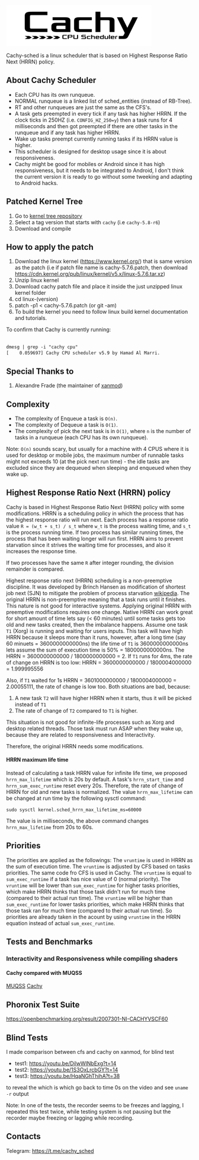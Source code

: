 ![cachy-logo](./cachy-logo.png)

Cachy-sched is a linux scheduler that is based on Highest Response Ratio Next (HRRN) policy.

## About Cachy Scheduler
* Each CPU has its own runqueue.
* NORMAL runqueue is a linked list of sched_entities (instead of RB-Tree).
* RT and other runqueues are just the same as the CFS's.
* A task gets preempted in every tick if any task has higher HRRN. If the clock ticks in 250HZ (i.e. `CONFIG_HZ_250=y`) then a task
runs for 4 milliseconds and then got preempted if there are other tasks in the runqueue and if any task has higher HRRN.
* Wake up tasks preempt currently running tasks if its HRRN value is higher.
* This scheduler is designed for desktop usage since it is about responsiveness.
* Cachy might be good for mobiles or Android since it has high responsiveness, but it needs to be integrated to
Android, I don't think the current version it is ready to go without some tweeking and adapting to Android hacks.


## Patched Kernel Tree
1. Go to [kernel tree repository](https://github.com/hamadmarri/linux) 
2. Select a tag version that starts with `cachy` (i.e `cachy-5.8-r6`)
3. Download and compile


## How to apply the patch
1. Download the linux kernel (https://www.kernel.org/) that is same version as the patch (i.e if patch file name is cachy-5.7.6.patch, then download https://cdn.kernel.org/pub/linux/kernel/v5.x/linux-5.7.6.tar.xz)
2. Unzip linux kernel
3. Download cachy patch file and place it inside the just unzipped linux kernel folder
4. cd linux-(version)
5. patch -p1 < cachy-5.7.6.patch (or git -am)
6. To build the kernel you need to follow linux build kernel documentation and tutorials.


To confirm that Cachy is currently running:
```

dmesg | grep -i "cachy cpu"
[    0.059697] Cachy CPU scheduler v5.9 by Hamad Al Marri.

```

## Special Thanks to
1. Alexandre Frade (the maintainer of [xanmod](https://github.com/xanmod))


## Complexity
* The complexity of Enqueue a task is `O(n)`.
* The complexity of Dequeue a task is `O(1)`.
* The complexity of pick the next task is in `O(1)`, where 
`n` is the number of tasks in a runqueue (each CPU has its own runqueue).

Note: `O(n)` sounds scary, but usually for a machine with 4 CPUS where it is used for
desktop or mobile jobs, the maximum number of runnable tasks might
not exceeds 10 (at the pick next run time) - the idle tasks are excluded since they are dequeued when sleeping 
and enqueued when they wake up.

## Highest Response Ratio Next (HRRN) policy
Cachy is based in Highest Response Ratio Next (HRRN) policy with some modifications.
HRRN is a scheduling policy in which the process
that has the highest response ratio will run next. Each process
has a response ratio value `R = (w_t + s_t) / s_t` where `w_t` is
the process waiting time, and `s_t` is the process running
time. If two process has similar running times, the
process that has been waiting longer will run first. HRRN aims
to prevent starvation since it strives the waiting time for processes,
and also it increases the response time.


If two processes have the same `R` after integer rounding, the division remainder is compared.

Highest response ratio next (HRRN) scheduling is a non-preemptive discipline. It was developed by Brinch Hansen as modification of shortest job next (SJN) to mitigate the problem of process starvation [wikipedia](https://en.wikipedia.org/wiki/Highest_response_ratio_next). The original HRRN is non-preemptive meaning that a task runs until it finishes. This nature is not
good for interactive systems. Applying original HRRN with preemptive modifications requires one change. Native HRRN can work great for short amount of time lets say (< 60 minutes) until some
tasks gets too old and new tasks created, then the imbalance happens. Assume one task `T1` (Xorg) is running and waiting for users inputs.
This task will have high HRRN because it sleeps more than it runs, however, after a long time (say 60 minuets = 3600000000000ns) the life
time of `T1` is 3600000000000ns lets assume the sum of execution time is 50% = 1800000000000ns. The HRRN = 3600000000000 / 1800000000000 
= 2. If `T1` runs for 4ms, the rate of change on HRRN is too low: HRRN = 3600000000000 / 1800004000000 = 1.999995556

Also, if `T1` waited for 1s HRRN = 3601000000000 / 1800004000000 = 2.00055111, the rate of change is low too. Both situations are bad, because:
1. A new task `T2` will have higher HRRN when it starts, thus it will be picked instead of `T1`
2. The rate of change of `T2` compared to `T1` is higher.

This situation is not good for infinite-life processes such as Xorg and desktop related threads. Those task must run ASAP when they
wake up, because they are related to responsiveness and Interactivity.

Therefore, the original HRRN needs some modifications.

#### HRRN maximum life time
Instead of calculating a task HRRN value for infinite life time, we proposed `hrrn_max_lifetime` which is 20s by default. A task's
`hrrn_start_time` and `hrrn_sum_exec_runtime` reset every 20s. Therefore, the rate of change of HRRN for old and new tasks is
normalized. The value `hrrn_max_lifetime` can be changed at run time by the following sysctl command:

```
sudo sysctl kernel.sched_hrrn_max_lifetime_ms=60000
```

The value is in milliseconds, the above command changes `hrrn_max_lifetime` from 20s to 60s.


## Priorities
The priorities are applied as the followings:
The `vruntime` is used in HRRN as the sum of execution time. The `vruntime` is adjusted by CFS based on tasks priorities.
The same code fro CFS is used in Cachy. The `vruntime` is equal to `sum_exec_runtime` if a task has nice value of 0 (normal priority).
The `vruntime` will be lower than `sum_exec_runtime` for higher tasks priorities, which make HRRN thinks that those task didn't run for much time (compared to
their actual run time).
The `vruntime` will be higher than `sum_exec_runtime` for lower tasks priorities, which make HRRN thinks that those task ran for much time (compared to
their actual run time).
So priorities are already taken in the acount by using `vruntime` in the HRRN equation instead of actual `sum_exec_runtime`.


## Tests and Benchmarks

### Interactivity and Responsiveness while compiling shaders
#### Cachy compared with MUQSS
[MUQSS](https://www.youtube.com/watch?v=B-6MVWONOuc)
[Cachy](https://www.youtube.com/watch?v=jt1xl3wtZ0s)


## Phoronix Test Suite
https://openbenchmarking.org/result/2007301-NI-CACHYVSCF60


## Blind Tests
I made comparison between cfs and cachy on xanmod, for blind test

* test1: https://youtu.be/DilwWlNbExg?t=14
* test2: https://youtu.be/1S3OxLrcbGY?t=14
* test3: https://youtu.be/HqaNGhThihA?t=38

to reveal the which is which go back to time 0s on the video and see `uname -r` output

Note: In one of the tests, the recorder seems to be freezes and lagging, I repeated this test twice, while testing system is not pausing but the recorder maybe freezing or lagging while recording.


## Contacts
Telegram: https://t.me/cachy_sched
